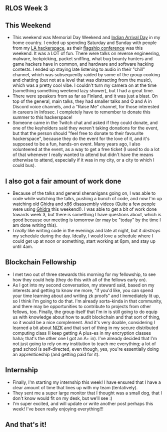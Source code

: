 ## RLOS Week 3

## This Weekend
- This weekend was Memorial Day Weekend and [Indian Arrival Day](https://en.wikipedia.org/wiki/Indian_Arrival_Day) in my home country.
I ended up spending Saturday and Sunday with people from my [LA hackerspace](https://032.la/), as their [flagship conference](https://www.layerone.org/)
was this weekend. It was a LOT of fun. There were talks on reverse engineering, malware, lockpicking, packet sniffing, what bug bounty hunters and game hackers have in common, and hardware and software hacking
contests. I ended up staying late listening to audio in their "chill" channel, which was subsequently raided by some of the group cooking and chatting
(but not at a level that was distracting from the music), which was a pretty cool vibe. I couldn't turn my camera on at the time (something something weekend lazy shower), but I had a great time.
- There were speakers from as far as Finland, and it was just a blast. On top of the general, main talks, they had smaller talks and Q and A in Discord 
voice channels, and a "Raise Me" channel, for those interested in careers in Infosec. I completely have to remember to donate this summer to this hackerspace!
- Someone came in the Twitch chat and asked if they could donate, and one of the keyholders said they weren't taking donations for the event, but that the person
should "feel free to donate to their favourite hackerspace", because they do the event for the love of it, and it's supposed to be a fun, hands-on event.
Many years ago, I also volunteered at the event, as a way to get a free ticket (I used to do a lot of that whenever I really wanted to attend but didn't
have the means otherwise to attend, especially if it was in my city, or a city to which I could bus).

## I also got a fair amount of work done
- Because of the talks and general shenanigans going on, I was able to code while watching the talks, pushing a bunch of code, and now I'm up watching
old [Ghidra](https://www.youtube.com/watch?v=kx2xp7IQNSc) and [x86](https://www.youtube.com/watch?v=KrksBdWcZgQ) disassembly videos (Quite a few people were using [Ghidra](https://en.wikipedia.org/wiki/Ghidra) this weekend!). I was able to get a bit of work done towards week 3, but there is something I have questions about, which is 
good because our meeting is tomorrow (or may be "today" by the time I am done writing this). 
- I *really* like writing code in the evenings and late at night, but it *destroys* my schedule during the day. Ideally, I would love a schedule where
I could get up at noon or something, start working at 6pm, and stay up until 4am.

## Blockchain Fellowship
- I met two out of three stewards this morning for my fellowship, to see how they could help (they do this with all of the fellows early on).
- As I got into my second conversation, my steward said, based on my interests and getting to know me more, "if you'd like, you can spend your time learning about and writing zk proofs" and I immediately
lit up, so I think I'm going to do that. I'm already sorta-kinda in that community, and there may be opportunities to contribute to projects from other fellows,
too. Finally, the group itself that I'm in is still going to do equip us with knowledge about how to audit blockchain and that sort of thing, so it would be 
a nice complement. And it's very doable, considering I learned a bit about [NIZK](https://en.wikipedia.org/wiki/Non-interactive_zero-knowledge_proof) and that sort of thing in my secure distributed computing class (I keep getting
A plus-es in my encryption classes haha; that's the other one I got an A+ in). I've already decided that I'm not just going to rely on my institution to teach me everything; a lot of grad school is self-directed, even though, yes, you're essentially doing an apprenticeship (and getting paid for it).

## Internship
- Finally, I'm starting my internship this week! I have ensured that I have a clear amount of time that lines up with my team (tentatively). 
- They sent me a super large monitor that I thought was a small dog, that I don't know would fit on my desk, but we'll see :)
- I'm super excited, and will update or write another post perhaps this week! I've been really enjoying everything!!!


## And that's it!
